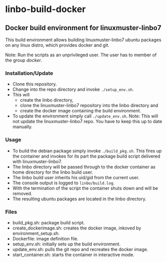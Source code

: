 # linbo-build-docker

## Docker build environment for linuxmuster-linbo7

This build environment allows building linuxmuster-linbo7 ubuntu packages on any linux distro, which provides docker and git.

Note: Run the scripts as an unprivileged user. The user has to member of the group _docker_.

### Installation/Update
- Clone this repository.
- Change into the repo directory and invoke `./setup_env.sh`.
- This will
  - create the linbo directory,
  - clone the linuxmuster-linbo7 repository into the linbo directory and
  - create the docker image containing the build environment.
- To update the environment simply call `./update_env.sh`. Note: This will not update the linuxmuster-linbo7 repo. You have to keep this up to date manually.  

### Usage
- To build the debian package simply invoke `./build_pkg.sh`. This fires up the container and invokes for its part the package build script delivered with linuxmuster-linbo7.
- The linbo directory will be passed through to the docker container as home directory for the linbo build user.
- The linbo build user inherits his uid/gid from the current user.
- The console output is logged to `linbo/build.log`.
- With the termination of the script the container shuts down and will be removed.
- The resulting ubuntu packages are located in the linbo directory.

### Files
- build_pkg.sh: package build script.
- create_dockerimage.sh: creates the docker image, inkoved by environment_setup.sh.
- Dockerfile: image definition file.
- setup_env.sh: initially sets up the build environment.
- update_env.sh: pulls the git repo and recreates the docker image.
- start_container.sh: starts the container in interactive mode.
